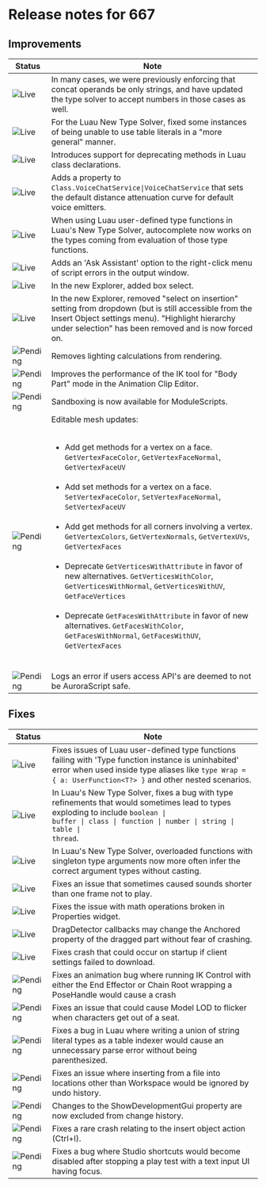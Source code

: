 # Release notes for 667

## Improvements

| Status | Note |
|--------|------|
| ![Live](https://img.shields.io/badge/Live-009E57?style=flat)  | In many cases, we were previously enforcing that concat operands be only strings, and have updated the type solver to accept numbers in those cases as well. |
| ![Live](https://img.shields.io/badge/Live-009E57?style=flat)  | For the Luau New Type Solver, fixed some instances of being unable to use table literals in a "more general" manner. |
| ![Live](https://img.shields.io/badge/Live-009E57?style=flat)  | Introduces support for deprecating methods in Luau class declarations. |
| ![Live](https://img.shields.io/badge/Live-009E57?style=flat)  | Adds a property to <code>Class.VoiceChatService\|VoiceChatService</code> that sets the default distance attenuation curve for default voice emitters. |
| ![Live](https://img.shields.io/badge/Live-009E57?style=flat)  | When using Luau user-defined type functions in Luau's New Type Solver, autocomplete now works on the types coming from evaluation of those type functions. |
| ![Live](https://img.shields.io/badge/Live-009E57?style=flat)  | Adds an 'Ask Assistant' option to the right-click menu of script errors in the output window. |
| ![Live](https://img.shields.io/badge/Live-009E57?style=flat)  | In the new Explorer, added box select. |
| ![Live](https://img.shields.io/badge/Live-009E57?style=flat)  | In the new Explorer, removed "select on insertion" setting from dropdown (but is still accessible from the Insert Object settings menu). "Highlight hierarchy under selection" has been removed and is now forced on. |
| ![Pending](https://img.shields.io/badge/Pending-DEA517?style=flat)  | Removes lighting calculations from rendering. |
| ![Pending](https://img.shields.io/badge/Pending-DEA517?style=flat)  | Improves the performance of the IK tool for "Body Part" mode in the Animation Clip Editor. |
| ![Pending](https://img.shields.io/badge/Pending-DEA517?style=flat)  | Sandboxing is now available for ModuleScripts. |
| ![Pending](https://img.shields.io/badge/Pending-DEA517?style=flat)  | Editable mesh updates:<br><ul><br><li>Add get methods for a vertex on a face. <code>GetVertexFaceColor</code>, <code>GetVertexFaceNormal</code>, <code>GetVertexFaceUV</code></li><br><li>Add set methods for a vertex on a face. <code>SetVertexFaceColor</code>, <code>SetVertexFaceNormal</code>, <code>SetVertexFaceUV</code></li><br><li>Add get methods for all corners involving a vertex. <code>GetVertexColors</code>, <code>GetVertexNormals</code>, <code>GetVertexUVs</code>, <code>GetVertexFaces</code></li><br><li>Deprecate <code>GetVerticesWithAttribute</code> in favor of new alternatives. <code>GetVerticesWithColor</code>, <code>GetVerticesWithNormal</code>, <code>GetVerticesWithUV</code>, <code>GetFaceVertices</code></li><br><li>Deprecate <code>GetFacesWithAttribute</code> in favor of new alternatives. <code>GetFacesWithColor</code>, <code>GetFacesWithNormal</code>, <code>GetFacesWithUV</code>, <code>GetVertexFaces</code></li><br></ul> |
| ![Pending](https://img.shields.io/badge/Pending-DEA517?style=flat)  | Logs an error if users access API's are deemed to not be AuroraScript safe. |
## Fixes

| Status | Note |
|--------|------|
| ![Live](https://img.shields.io/badge/Live-009E57?style=flat)  | Fixes issues of Luau user-defined type functions failing with 'Type function instance is uninhabited' error when used inside type aliases like <code>type Wrap<T> = { a: UserFunction<T?> }</code> and other nested scenarios. |
| ![Live](https://img.shields.io/badge/Live-009E57?style=flat)  | In Luau's New Type Solver, fixes a bug with type refinements that would sometimes lead to types exploding to include <code>boolean \| buffer \| class \| function \| number \| string \| table \| thread</code>. |
| ![Live](https://img.shields.io/badge/Live-009E57?style=flat)  | In Luau's New Type Solver, overloaded functions with singleton type arguments now more often infer the correct argument types without casting. |
| ![Live](https://img.shields.io/badge/Live-009E57?style=flat)  | Fixes an issue that sometimes caused sounds shorter than one frame not to play. |
| ![Live](https://img.shields.io/badge/Live-009E57?style=flat)  | Fixes the issue with math operations broken in Properties widget. |
| ![Live](https://img.shields.io/badge/Live-009E57?style=flat)  | DragDetector callbacks may change the Anchored property of the dragged part without fear of crashing. |
| ![Live](https://img.shields.io/badge/Live-009E57?style=flat)  | Fixes crash that could occur on startup if client settings failed to download. |
| ![Pending](https://img.shields.io/badge/Pending-DEA517?style=flat)  | Fixes an animation bug where running IK Control with either the End Effector or Chain Root wrapping a PoseHandle would cause a crash |
| ![Pending](https://img.shields.io/badge/Pending-DEA517?style=flat)  | Fixes an issue that could cause Model LOD to flicker when characters get out of a seat. |
| ![Pending](https://img.shields.io/badge/Pending-DEA517?style=flat)  | Fixes a bug in Luau where writing a union of string literal types as a table indexer would cause an unnecessary parse error without being parenthesized. |
| ![Pending](https://img.shields.io/badge/Pending-DEA517?style=flat)  | Fixes an issue where inserting from a file into locations other than Workspace would be ignored by undo history. |
| ![Pending](https://img.shields.io/badge/Pending-DEA517?style=flat)  | Changes to the ShowDevelopmentGui property are now excluded from change history. |
| ![Pending](https://img.shields.io/badge/Pending-DEA517?style=flat)  | Fixes a rare crash relating to the insert object action (Ctrl+I). |
| ![Pending](https://img.shields.io/badge/Pending-DEA517?style=flat)  | Fixes a bug where Studio shortcuts would become disabled after stopping a play test with a text input UI having focus. |
